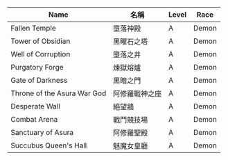 | Name                         | 名稱             | Level | Race  |
|------------------------------|------------------|-------|-------|
| Fallen Temple                | 墮落神殿         | A     | Demon |
| Tower of Obsidian            | 黑曜石之塔       | A     | Demon |
| Well of Corruption           | 墮落之井         | A     | Demon |
| Purgatory Forge              | 煉獄熔爐         | A     | Demon |
| Gate of Darkness             | 黑暗之門         | A     | Demon |
| Throne of the Asura War God  | 阿修羅戰神之座   | A     | Demon |
| Desperate Wall               | 絕望牆           | A     | Demon |
| Combat Arena                 | 戰鬥競技場       | A     | Demon |
| Sanctuary of Asura           | 阿修羅聖殿       | A     | Demon |
| Succubus Queen's Hall        | 魅魔女皇廳       | A     | Demon |
